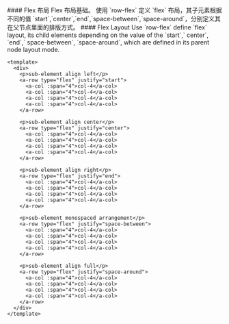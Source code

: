 <cn>
#### Flex 布局
Flex 布局基础。
使用 `row-flex` 定义 `flex` 布局，其子元素根据不同的值 `start`,`center`,`end`,`space-between`,`space-around`，分别定义其在父节点里面的排版方式。
</cn>

<us>
#### Flex Layout
Use `row-flex` define `flex` layout, its child elements depending on the value of the `start`,` center`, `end`,` space-between`, `space-around`, which are defined in its parent node layout mode.
</us>

```tpl
<template>
  <div>
    <p>sub-element align left</p>
    <a-row type="flex" justify="start">
      <a-col :span="4">col-4</a-col>
      <a-col :span="4">col-4</a-col>
      <a-col :span="4">col-4</a-col>
      <a-col :span="4">col-4</a-col>
    </a-row>

    <p>sub-element align center</p>
    <a-row type="flex" justify="center">
      <a-col :span="4">col-4</a-col>
      <a-col :span="4">col-4</a-col>
      <a-col :span="4">col-4</a-col>
      <a-col :span="4">col-4</a-col>
    </a-row>

    <p>sub-element align right</p>
    <a-row type="flex" justify="end">
      <a-col :span="4">col-4</a-col>
      <a-col :span="4">col-4</a-col>
      <a-col :span="4">col-4</a-col>
      <a-col :span="4">col-4</a-col>
    </a-row>

    <p>sub-element monospaced arrangement</p>
    <a-row type="flex" justify="space-between">
      <a-col :span="4">col-4</a-col>
      <a-col :span="4">col-4</a-col>
      <a-col :span="4">col-4</a-col>
      <a-col :span="4">col-4</a-col>
    </a-row>

    <p>sub-element align full</p>
    <a-row type="flex" justify="space-around">
      <a-col :span="4">col-4</a-col>
      <a-col :span="4">col-4</a-col>
      <a-col :span="4">col-4</a-col>
      <a-col :span="4">col-4</a-col>
    </a-row>
  </div>
</template>
```
